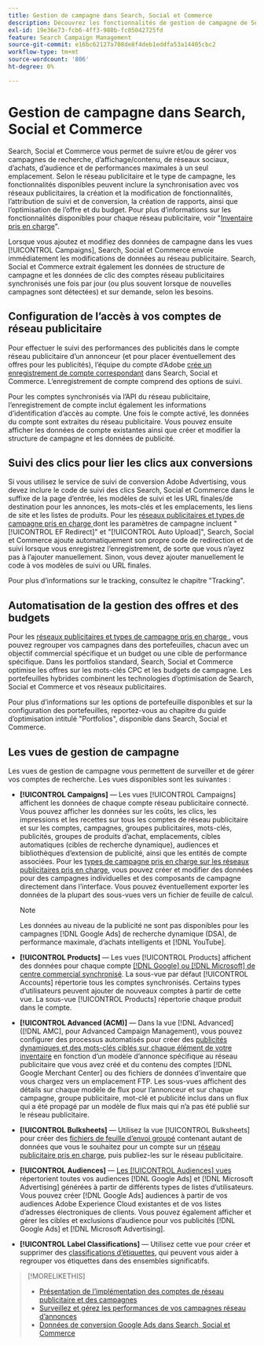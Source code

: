 ```yaml
---
title: Gestion de campagne dans Search, Social et Commerce
description: Découvrez les fonctionnalités de gestion de campagne de Search, Social et Commerce.
exl-id: 19e36e73-fcb6-4ff3-980b-fc05042725fd
feature: Search Campaign Management
source-git-commit: e16bc62127a708de8f4deb1eddfa53a14405cbc2
workflow-type: tm+mt
source-wordcount: '806'
ht-degree: 0%

---
```


# Gestion de campagne dans Search, Social et Commerce

Search, Social et Commerce vous permet de suivre et/ou de gérer vos campagnes de recherche, d’affichage/contenu, de réseaux sociaux, d’achats, d’audience et de performances maximales à un seul emplacement. Selon le réseau publicitaire et le type de campagne, les fonctionnalités disponibles peuvent inclure la synchronisation avec vos réseaux publicitaires, la création et la modification de fonctionnalités, l’attribution de suivi et de conversion, la création de rapports, ainsi que l’optimisation de l’offre et du budget. Pour plus d’informations sur les fonctionnalités disponibles pour chaque réseau publicitaire, voir &quot;[Inventaire pris en charge](/help/search-social-commerce/introduction/supported-inventory.md)&quot;.

Lorsque vous ajoutez et modifiez des données de campagne dans les vues [!UICONTROL Campaigns], Search, Social et Commerce envoie immédiatement les modifications de données au réseau publicitaire. Search, Social et Commerce extrait également les données de structure de campagne et les données de clic des comptes réseau publicitaires synchronisés une fois par jour (ou plus souvent lorsque de nouvelles campagnes sont détectées) et sur demande, selon les besoins.

## Configuration de l’accès à vos comptes de réseau publicitaire

Pour effectuer le suivi des performances des publicités dans le compte réseau publicitaire d’un annonceur (et pour placer éventuellement des offres pour les publicités), l’équipe du compte d’Adobe [ crée un enregistrement de compte correspondant](/help/search-social-commerce/campaign-management/accounts/ad-network-account-manage.md) dans Search, Social et Commerce. L’enregistrement de compte comprend des options de suivi.

Pour les comptes synchronisés via l’API du réseau publicitaire, l’enregistrement de compte inclut également les informations d’identification d’accès au compte. Une fois le compte activé, les données du compte sont extraites du réseau publicitaire. Vous pouvez ensuite afficher les données de compte existantes ainsi que créer et modifier la structure de campagne et les données de publicité.

## Suivi des clics pour lier les clics aux conversions

Si vous utilisez le service de suivi de conversion Adobe Advertising, vous devez inclure le code de suivi des clics Search, Social et Commerce dans le suffixe de la page d’entrée, les modèles de suivi et les URL finales/de destination pour les annonces, les mots-clés et les emplacements, les liens de site et les listes de produits. Pour les [ réseaux publicitaires et types de campagne pris en charge ](/help/search-social-commerce/introduction/supported-inventory.md) dont les paramètres de campagne incluent &quot;[!UICONTROL EF Redirect]&quot; et &quot;[!UICONTROL Auto Upload]&quot;, Search, Social et Commerce ajoute automatiquement son propre code de redirection et de suivi lorsque vous enregistrez l’enregistrement, de sorte que vous n’ayez pas à l’ajouter manuellement. Sinon, vous devez ajouter manuellement le code à vos modèles de suivi ou URL finales.

Pour plus d’informations sur le tracking, consultez le chapitre &quot;Tracking&quot;.

## Automatisation de la gestion des offres et des budgets

Pour les [ réseaux publicitaires et types de campagne pris en charge ](/help/search-social-commerce/introduction/supported-inventory.md), vous pouvez regrouper vos campagnes dans des portefeuilles, chacun avec un objectif commercial spécifique et un budget ou une cible de performance spécifique. Dans les portfolios standard, Search, Social et Commerce optimise les offres sur les mots-clés CPC et les budgets de campagne. Les portefeuilles hybrides combinent les technologies d’optimisation de Search, Social et Commerce et vos réseaux publicitaires.

Pour plus d’informations sur les options de portefeuille disponibles et sur la configuration des portefeuilles, reportez-vous au chapitre du guide d’optimisation intitulé &quot;Portfolios&quot;, disponible dans Search, Social et Commerce.<!-- verify convention for referencing Optimization Guide here -->

## Les vues de gestion de campagne

Les vues de gestion de campagne vous permettent de surveiller et de gérer vos comptes de recherche. Les vues disponibles sont les suivantes :

* **[!UICONTROL Campaigns]** — Les vues [!UICONTROL Campaigns] affichent les données de chaque compte réseau publicitaire connecté. Vous pouvez afficher les données sur les coûts, les clics, les impressions et les recettes sur tous les comptes de réseau publicitaire et sur les comptes, campagnes, groupes publicitaires, mots-clés, publicités, groupes de produits d’achat, emplacements, cibles automatiques (cibles de recherche dynamique), audiences et bibliothèques d’extension de publicité, ainsi que les entités de compte associées. Pour les [types de campagne pris en charge sur les réseaux publicitaires pris en charge](/help/search-social-commerce/introduction/supported-inventory.md), vous pouvez créer et modifier des données pour des campagnes individuelles et des composants de campagne directement dans l’interface. Vous pouvez éventuellement exporter les données de la plupart des sous-vues vers un fichier de feuille de calcul.

  >[!NOTE]
  >
  >Les données au niveau de la publicité ne sont pas disponibles pour les campagnes [!DNL Google Ads] de recherche dynamique (DSA), de performance maximale, d’achats intelligents et [!DNL YouTube].

* **[!UICONTROL Products]** — Les vues [!UICONTROL Products] affichent des données pour chaque compte [[!DNL Google] ou [!DNL Microsoft] de centre commercial synchronisé](/help/search-social-commerce/campaign-management/accounts/merchant-account-manage.md). La sous-vue par défaut [!UICONTROL Accounts] répertorie tous les comptes synchronisés. Certains types d’utilisateurs peuvent ajouter de nouveaux comptes à partir de cette vue. La sous-vue [!UICONTROL Products] répertorie chaque produit dans le compte.

* **[!UICONTROL Advanced (ACM)]** — Dans la vue [!DNL Advanced] ([!DNL AMC], pour Advanced Campaign Management), vous pouvez configurer des processus automatisés pour créer des [publicités dynamiques et des mots-clés ciblés sur chaque élément de votre inventaire](/help/search-social-commerce/campaign-management/inventory-feeds/inventory-feeds-about.md) en fonction d’un modèle d’annonce spécifique au réseau publicitaire que vous avez créé et du contenu des comptes [!DNL Google Merchant Center] ou des fichiers de données d’inventaire que vous chargez vers un emplacement FTP. Les sous-vues affichent des détails sur chaque modèle de flux pour l’annonceur et sur chaque campagne, groupe publicitaire, mot-clé et publicité inclus dans un flux qui a été propagé par un modèle de flux mais qui n’a pas été publié sur le réseau publicitaire.

* **[!UICONTROL Bulksheets]** — Utilisez la vue [!UICONTROL Bulksheets] pour créer des [fichiers de feuille d’envoi groupé](/help/search-social-commerce/campaign-management/bulksheets/bulksheet-about.md) contenant autant de données que vous le souhaitez pour un compte sur un [réseau publicitaire pris en charge](/help/search-social-commerce/introduction/supported-inventory.md), puis publiez-les sur le réseau publicitaire.

* **[!UICONTROL Audiences]** — [Les [!UICONTROL Audiences] vues](/help/search-social-commerce/campaign-management/campaigns/audience-about.md) répertorient toutes vos audiences [!DNL Google Ads] et [!DNL Microsoft Advertising] générées à partir de différents types de listes d’utilisateurs. Vous pouvez créer [!DNL Google Ads] audiences à partir de vos audiences Adobe Experience Cloud existantes et de vos listes d’adresses électroniques de clients. Vous pouvez également afficher et gérer les cibles et exclusions d’audience pour vos publicités [!DNL Google Ads] et [!DNL Microsoft Advertising].

* **[!UICONTROL Label Classifications]** — Utilisez cette vue pour créer et supprimer des [classifications d’étiquettes](/help/search-social-commerce/campaign-management/label-classifications/classification-about.md), qui peuvent vous aider à regrouper vos étiquettes dans des ensembles significatifs.

>[!MORELIKETHIS]
>
>* [Présentation de l’implémentation des comptes de réseau publicitaire et des campagnes](campaign-implemention-overview.md)
>* [ Surveillez et gérez les performances de vos campagnes réseau d’annonces ](monitor-performance-campaigns.md)
>* [Données de conversion Google Ads dans Search, Social et Commerce](google-conversion-data.md)
